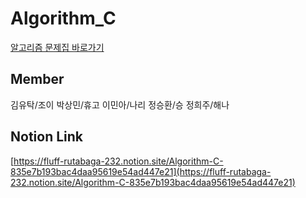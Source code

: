 # Algorithm_C

[알고리즘 문제집 바로가기](https://github.com/UMC-KU/Algorithms_Challenge)


## Member
김유탁/조이 박상민/휴고 이민아/나리 정승환/승 정희주/해나

## Notion Link
[https://fluff-rutabaga-232.notion.site/Algorithm-C-835e7b193bac4daa95619e54ad447e21](https://fluff-rutabaga-232.notion.site/Algorithm-C-835e7b193bac4daa95619e54ad447e21)
